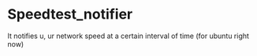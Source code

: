 # Speedtest_notifier
It notifies u, ur network speed at a certain interval of time (for ubuntu right now)
